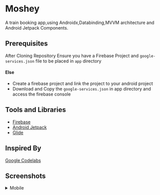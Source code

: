 # Moshey
A train booking app,using Androidx,Databinding,MVVM architecture and Android Jetpack Components.

## Prerequisites

After Cloning Repository Ensure you have a Firebase Project and ```google-services.json``` file to be placed
in ```app``` directory

#### Else

- Create a firebase project and link the project to your android project
- Download and Copy the ```google-services.json``` in app directory and access the firebase console

## Tools and Libraries 

- [Firebase](https://firebase.google.com/?)
- [Android Jetpack](https://developer.android.com/jetpack) 
- [Glide](https://bumptech.github.io/glide/)

## Inspired By

[Google Codelabs](https://codelabs.developers.google.com/codelabs/build-app-with-arch-components/index.html)

## Screenshots

 <details>

   <summary> Mobile </summary>

| [![Book a Ticket](https://github.com/Davidodari/Moshey/blob/ft-book-ticket-165036044/screenshots/Book.png)]()|
|:---:|
| |

 </details>

